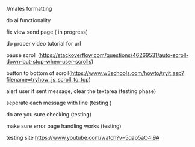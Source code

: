 

//males formatting

do ai functionality

fix view send page ( in progress)

do proper video tutorial for url 

pause scroll (https://stackoverflow.com/questions/46269531/auto-scroll-down-but-stop-when-user-scrolls)

button to bottom of scroll(https://www.w3schools.com/howto/tryit.asp?filename=tryhow_js_scroll_to_top)

alert user if sent message, clear the textarea (testing phase)


seperate each message with line (testing )

do are you sure checking (testing)

make sure error page handling works (testing)


testing site https://www.youtube.com/watch?v=5qap5aO4i9A